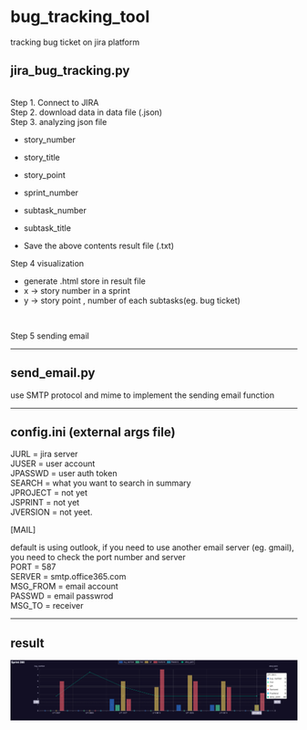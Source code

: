 # bug_tracking_tool

tracking bug ticket on jira platform

## jira_bug_tracking.py <br>
<br>
Step 1. Connect to JIRA <br>
Step 2. download data in data file (.json) <br>
Step 3. analyzing  json file <br>

  * story_number <br>
  * story_title <br>
  * story_point <br>
  * sprint_number <br>
  * subtask_number <br>
  * subtask_title <br>
  
  * Save the above contents result file (.txt) <br>
  
Step 4 visualization  <br>
  * generate .html store in result file <br>
  * x -> story number in a sprint <br>
  * y -> story point , number of each subtasks(eg. bug ticket) <br>
<br>

Step 5 sending email <br>

-------------

## send_email.py <br>

use SMTP protocol and mime to implement the sending email function

-------------

## config.ini (external args file) <br>



JURL = jira server <br>
JUSER =  user account <br>
JPASSWD = user auth token <br>
SEARCH = what you want to search in summary <br>
JPROJECT = not yet <br>
JSPRINT = not yet <br>
JVERSION = not yeet. <br>

[MAIL]

default is using outlook, if you need to use another email server (eg. gmail), you need to check the port number and server <br>
PORT = 587 <br>
SERVER = smtp.office365.com  <br>
MSG_FROM = email account <br>
PASSWD = email passwrod <br>
MSG_TO = receiver <br>


-------------

## result

![image](https://github.com/jy-1030/bug_tracing_tool/blob/master/image/result.jpg)


  

